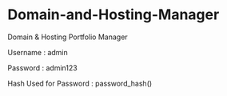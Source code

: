 # Domain-and-Hosting-Manager
Domain &amp; Hosting Portfolio Manager

Username : admin

Password : admin123


Hash Used for Password : password_hash()
